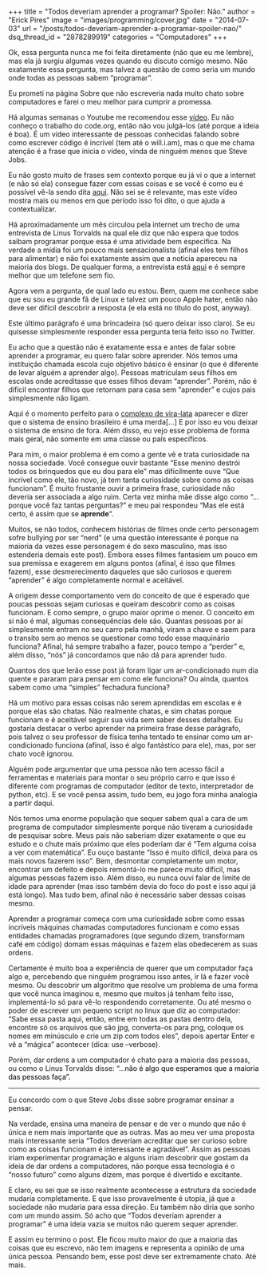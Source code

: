 +++
title = "Todos deveriam aprender a programar? Spoiler: Não."
author = "Erick Pires"
image = "images/programming/cover.jpg"
date = "2014-07-03"
url = "/posts/todos-deveriam-aprender-a-programar-spoiler-nao/"
dsq_thread_id = "2878289919"
categories = "Computadores"
+++

Ok, essa pergunta nunca me foi feita diretamente (não que eu me lembre), mas ela já surgiu algumas vezes quando eu discuto comigo mesmo. Não exatamente essa pergunta, mas talvez a questão de como seria um mundo onde todas as pessoas sabem &#8220;programar&#8221;.

Eu prometi na página Sobre que não escreveria nada muito chato sobre computadores e farei o meu melhor para cumprir a promessa.


Há algumas semanas o Youtube me recomendou esse [vídeo][1]. Eu não conheço o trabalho do code.org, então não vou julgá-los (até porque a ideia é boa). É um vídeo interessante de pessoas conhecidas falando sobre como escrever código é incrível (tem até o will.i.am), mas o que me chama atenção é a frase que inicia o vídeo, vinda de ninguém menos que Steve Jobs.

Eu não gosto muito de frases sem contexto porque eu já vi o que a internet (e não só ela) consegue fazer com essas coisas e se você é como eu é possível vê-la sendo dita [aqui][2]. Não sei se é relevante, mas este vídeo mostra mais ou menos em que período isso foi dito, o que ajuda a contextualizar.

Há aproximadamente um mês circulou pela internet um trecho de uma entrevista de Linus Torvalds na qual ele diz que não espera que todos saibam programar porque essa é uma atividade bem especifica. Na verdade a mídia foi um pouco mais sensacionalista (afinal eles tem filhos para alimentar) e não foi exatamente assim que a noticia apareceu na maioria dos blogs. De qualquer forma, a entrevista está [aqui][3] e é sempre melhor que um telefone sem fio.

Agora vem a pergunta, de qual lado eu estou. Bem, quem me conhece sabe que eu sou eu grande fã de Linux e talvez um pouco Apple hater, então não deve ser difícil descobrir a resposta (e ela está no título do post, anyway).

Este último parágrafo é uma brincadeira (só quero deixar isso claro). Se eu quisesse simplesmente responder essa pergunta teria feito isso no Twitter.

Eu acho que a questão não é exatamente essa e antes de falar sobre aprender a programar, eu quero falar sobre aprender. Nós temos uma instituição chamada escola cujo objetivo básico é ensinar (o que é diferente de levar alguém a aprender algo). Pessoas matriculam seus filhos em escolas onde acreditasse que esses filhos devam &#8220;aprender&#8221;. Porém, não é difícil encontrar filhos que retornam para casa sem &#8220;aprender&#8221; e cujos pais simplesmente não ligam.

Aqui é o momento perfeito para o [complexo de vira-lata][4] aparecer e dizer que o sistema de ensino brasileiro é uma merda[&#8230;] E por isso eu vou deixar o sistema de ensino de fora. Além disso, eu vejo esse problema de forma mais geral, não somente em uma classe ou país específicos.

Para mim, o maior problema é em como a gente vê e trata curiosidade na nossa sociedade. Você consegue ouvir bastante &#8220;Esse menino destrói todos os brinquedos que eu dou para ele&#8221; mas dificilmente ouve &#8220;Que incrível como ele, tão novo, já tem tanta curiosidade sobre como as coisas funcionam&#8221;. É muito frustante ouvir a primeira frase, curiosidade não deveria ser associada a algo ruim. Certa vez minha mãe disse algo como &#8220;&#8230; porque você faz tantas perguntas?&#8221; e meu pai respondeu &#8220;Mas ele está certo, é assim que se **aprende**&#8220;.

Muitos, se não todos, conhecem histórias de filmes onde certo personagem sofre bullying por ser &#8220;nerd&#8221; (e uma questão interessante é porque na maioria da vezes esse personagem é do sexo masculino, mas isso estenderia demais este post). Embora esses filmes fantasiem um pouco em sua premissa e exagerem em alguns pontos (afinal, é isso que filmes fazem), esse desmerecimento daqueles que são curiosos e querem &#8220;aprender&#8221; é algo completamente normal e aceitável.

A origem desse comportamento vem do conceito de que é esperado que poucas pessoas sejam curiosas e queiram descobrir como as coisas funcionam. E como sempre, o grupo maior oprime o menor. O conceito em si não é mal, algumas consequências dele são. Quantas pessoas por aí simplesmente entram no seu carro pela manhã, viram a chave e saem para o transito sem ao menos se questionar como todo esse maquinário funciona? Afinal, há sempre trabalho a fazer, pouco tempo a &#8220;perder&#8221; e, além disso, &#8220;nós&#8221; já concordamos que não dá para aprender tudo.

Quantos dos que lerão esse post já foram ligar um ar-condicionado num dia quente e pararam para pensar em como ele funciona? Ou ainda, quantos sabem como uma &#8220;simples&#8221; fechadura funciona?

Há um motivo para essas coisas não serem aprendidas em escolas e é porque elas são chatas. Não realmente chatas, e sim chatas porque funcionam e é aceitável seguir sua vida sem saber desses detalhes. Eu gostaria destacar o verbo aprender na primeira frase desse parágrafo, pois talvez o seu professor de física tenha tentado te ensinar como um ar-condicionado funciona (afinal, isso é algo fantástico para ele), mas, por ser chato você ignorou.

Alguém pode argumentar que uma pessoa não tem acesso fácil a ferramentas e materiais para montar o seu próprio carro e que isso é diferente com programas de computador (editor de texto, interpretador de python, etc). E se você pensa assim, tudo bem, eu jogo fora minha analogia a partir daqui.

Nós temos uma enorme população que sequer sabem qual a cara de um programa de computador simplesmente porque não tiveram a curiosidade de pesquisar sobre. Meus pais não saberiam dizer exatamente o que eu estudo e o chute mais próximo que eles poderiam dar é &#8220;Tem alguma coisa a ver com matemática&#8221;. Eu ouço bastante &#8220;Isso é muito difícil, deixa para os mais novos fazerem isso&#8221;. Bem, desmontar completamente um motor, encontrar um defeito e depois remontá-lo me parece muito difícil, mas algumas pessoas fazem isso. Além disso, eu nunca ouvi falar de limite de idade para aprender (mas isso também devia do foco do post e isso aqui já está longo). Mas tudo bem, afinal não é necessário saber dessas coisas mesmo.

Aprender a programar começa com uma curiosidade sobre como essas incríveis máquinas chamadas computadores funcionam e como essas entidades chamadas programadores (que segundo dizem, transformam café em código) domam essas máquinas e fazem elas obedecerem as suas ordens.

Certamente é muito boa a experiência de querer que um computador faça algo e, percebendo que ninguém programou isso antes, ir lá e fazer você mesmo. Ou descobrir um algoritmo que resolve um problema de uma forma que você nunca imaginou e, mesmo que muitos já tenham feito isso, implementá-lo só para vê-lo respondendo corretamente. Ou até mesmo o poder de escrever um pequeno script no linux que diz ao computador: &#8220;Sabe essa pasta aqui, então, entre em todas as pastas dentro dela, encontre só os arquivos que são jpg, converta-os para png, coloque os nomes em minúsculo e crie um zip com todos eles&#8221;, depois apertar Enter e vê a &#8220;mágica&#8221; acontecer (dica: use &#8211;verbose).

Porém, dar ordens a um computador é chato para a maioria das pessoas, ou como o Linus Torvalds disse: &#8220;&#8230;<span style="color: #000000;">não é algo que esperamos que a maioria das pessoas faça&#8221;.</span><span style="color: #000000;"><br /> </span>

* * *

Eu concordo com o que Steve Jobs disse sobre programar ensinar a pensar.

Na verdade, ensina uma maneira de pensar e de ver o mundo que não é única e nem mais importante que as outras. Mas ao meu ver uma proposta mais interessante seria &#8220;Todos deveriam acreditar que ser curioso sobre como as coisas funcionam é interessante e agradável&#8221;. Assim as pessoas iriam experimentar programação e alguns iriam descobrir que gostam da ideia de dar ordens a computadores, não porque essa tecnologia é o &#8220;nosso futuro&#8221; como alguns dizem, mas porque é divertido e excitante.

E claro, eu sei que se isso realmente acontecesse a estrutura da sociedade mudaria completamente. E que isso provavelmente é utopia, já que a sociedade não mudaria para essa direção. Eu também não diria que sonho com um mundo assim. Só acho que &#8220;Todos deveriam aprender a programar&#8221; é uma ideia vazia se muitos não querem sequer aprender.

E assim eu termino o post. Ele ficou muito maior do que a maioria das coisas que eu escrevo, não tem imagens e representa a opinião de uma única pessoa. Pensando bem, esse post deve ser extremamente chato. Até mais.

 [1]: https://www.youtube.com/watch?v=nKIu9yen5nc
 [2]: https://www.youtube.com/watch?v=mCDkxUbalCw
 [3]: http://www.businessinsider.com/linus-torvalds-qa-2014-6
 [4]: http://pt.wikipedia.org/wiki/Complexo_de_vira-lata
